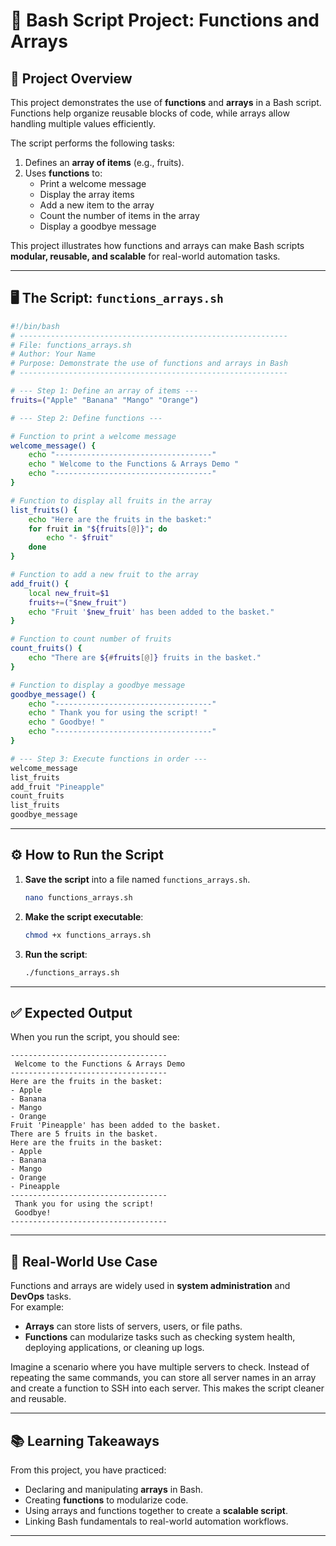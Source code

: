 # 📝 Bash Script Project: Functions and Arrays

## 📌 Project Overview
This project demonstrates the use of **functions** and **arrays** in a Bash script.  
Functions help organize reusable blocks of code, while arrays allow handling multiple values efficiently.  

The script performs the following tasks:
1. Defines an **array of items** (e.g., fruits).  
2. Uses **functions** to:  
   - Print a welcome message  
   - Display the array items  
   - Add a new item to the array  
   - Count the number of items in the array  
   - Display a goodbye message  

This project illustrates how functions and arrays can make Bash scripts **modular, reusable, and scalable** for real-world automation tasks.

---

## 🖥️ The Script: `functions_arrays.sh`

```bash
#!/bin/bash
# ------------------------------------------------------------
# File: functions_arrays.sh
# Author: Your Name
# Purpose: Demonstrate the use of functions and arrays in Bash
# ------------------------------------------------------------

# --- Step 1: Define an array of items ---
fruits=("Apple" "Banana" "Mango" "Orange")

# --- Step 2: Define functions ---

# Function to print a welcome message
welcome_message() {
    echo "-----------------------------------"
    echo " Welcome to the Functions & Arrays Demo "
    echo "-----------------------------------"
}

# Function to display all fruits in the array
list_fruits() {
    echo "Here are the fruits in the basket:"
    for fruit in "${fruits[@]}"; do
        echo "- $fruit"
    done
}

# Function to add a new fruit to the array
add_fruit() {
    local new_fruit=$1
    fruits+=("$new_fruit")
    echo "Fruit '$new_fruit' has been added to the basket."
}

# Function to count number of fruits
count_fruits() {
    echo "There are ${#fruits[@]} fruits in the basket."
}

# Function to display a goodbye message
goodbye_message() {
    echo "-----------------------------------"
    echo " Thank you for using the script! "
    echo " Goodbye! "
    echo "-----------------------------------"
}

# --- Step 3: Execute functions in order ---
welcome_message
list_fruits
add_fruit "Pineapple"
count_fruits
list_fruits
goodbye_message
```

---

## ⚙️ How to Run the Script

1. **Save the script** into a file named `functions_arrays.sh`.
   ```bash
   nano functions_arrays.sh
   ```

2. **Make the script executable**:
   ```bash
   chmod +x functions_arrays.sh
   ```

3. **Run the script**:
   ```bash
   ./functions_arrays.sh
   ```

---

## ✅ Expected Output

When you run the script, you should see:

```
-----------------------------------
 Welcome to the Functions & Arrays Demo 
-----------------------------------
Here are the fruits in the basket:
- Apple
- Banana
- Mango
- Orange
Fruit 'Pineapple' has been added to the basket.
There are 5 fruits in the basket.
Here are the fruits in the basket:
- Apple
- Banana
- Mango
- Orange
- Pineapple
-----------------------------------
 Thank you for using the script! 
 Goodbye! 
-----------------------------------
```

---

## 🔧 Real-World Use Case

Functions and arrays are widely used in **system administration** and **DevOps** tasks.  
For example:
- **Arrays** can store lists of servers, users, or file paths.  
- **Functions** can modularize tasks such as checking system health, deploying applications, or cleaning up logs.  

Imagine a scenario where you have multiple servers to check. Instead of repeating the same commands, you can store all server names in an array and create a function to SSH into each server. This makes the script cleaner and reusable.  

---

## 📚 Learning Takeaways
From this project, you have practiced:
- Declaring and manipulating **arrays** in Bash.  
- Creating **functions** to modularize code.  
- Using arrays and functions together to create a **scalable script**.  
- Linking Bash fundamentals to real-world automation workflows.  

---

